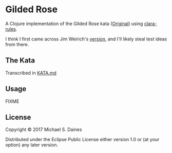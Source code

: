 # Gilded Rose

A Clojure implementation of the Gilded Rose kata
([Original](https://iamnotmyself.com/2011/02/13/refactor-this-the-gilded-rose-kata/))
using [clara-rules](https://github.com/cerner/clara-rules).

I think I first came across Jim Weirich's
[version](https://github.com/jimweirich/gilded_rose_kata), and I'll likely
steal test ideas from there.


## The Kata

Transcribed in [KATA.md](KATA.md)


## Usage

FIXME


## License

Copyright © 2017 Michael S. Daines

Distributed under the Eclipse Public License either version 1.0 or (at
your option) any later version.

